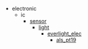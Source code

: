 * electronic
  * ic
    * [sensor](electronic/ic/sensor)
      * [light](electronic/ic/sensor/light)
        * [everlight_elec](everlight_elec)
          * [als_pt19](als_pt19)
